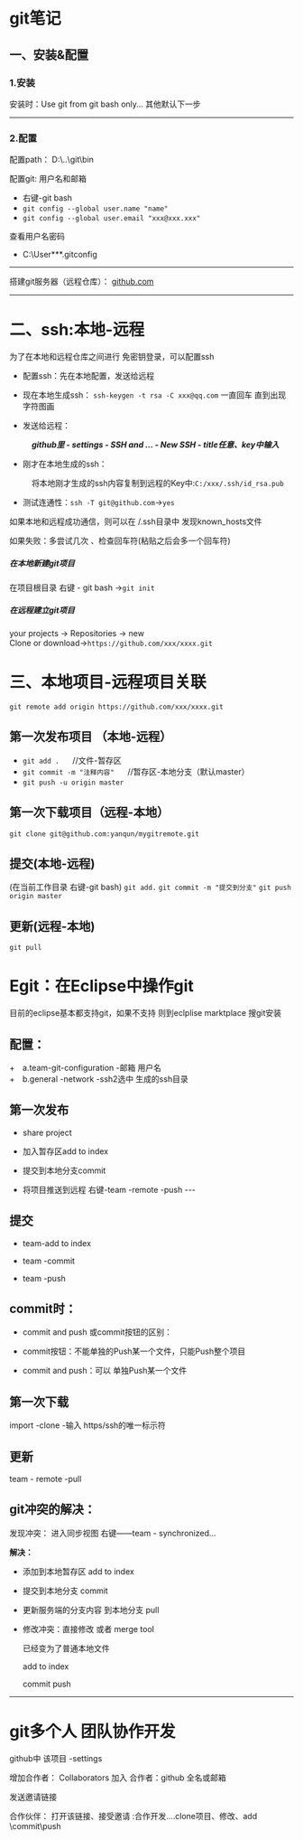 # git笔记  

## 一、安装&配置  

### **1.安装**  

安装时：Use git from git bash only... 其他默认下一步  

-------------

### **2.配置**

配置path： D:\\..\git\bin  

配置git: 用户名和邮箱   
 
+ 右键-git bash
+ `git config --global user.name "name"`    
+ `git config --global user.email "xxx@xxx.xxx"`  

查看用户名密码  

+ C:\User\***\.gitconfig

----------

搭建git服务器（远程仓库）： [github.com](https://github.com "github")  
 
-----------


# 二、**ssh:本地-远程**  

为了在本地和远程仓库之间进行 免密钥登录，可以配置ssh 

+  配置ssh：先在本地配置，发送给远程

+  现在本地生成ssh：
 `ssh-keygen -t rsa -C xxx@qq.com`   一直回车  直到出现字符图画
+ 发送给远程：  

 &nbsp;&nbsp;&nbsp;&nbsp;&nbsp;&nbsp;&nbsp;&nbsp;&nbsp;&nbsp;***github里 - settings - SSH and ... - New SSH  - title任意、key中输入*** 
  
+ 刚才在本地生成的ssh：  

&nbsp;&nbsp;&nbsp;&nbsp;&nbsp;&nbsp;&nbsp;&nbsp;&nbsp;&nbsp;将本地刚才生成的ssh内容复制到远程的Key中:`C:/xxx/.ssh/id_rsa.pub`

+ 测试连通性：`ssh -T git@github.com`->`yes`

如果本地和远程成功通信，则可以在 /.ssh目录中 发现known_hosts文件  

如果失败：多尝试几次 、检查回车符(粘贴之后会多一个回车符)  

##### 在本地新建git项目
在项目根目录  右键 - git bash ->`git init`

##### 在远程建立git项目  
your projects -> Repositories -> new    
Clone or download->`https://github.com/xxx/xxxx.git`

# **三、本地项目-远程项目关联**  

`git remote add origin https://github.com/xxx/xxxx.git`

## 第一次发布项目 （本地-远程）
+ `git add .` &nbsp;&nbsp;&nbsp;&nbsp; //文件-暂存区  
+ `git commit -m "注释内容"` &nbsp;&nbsp;&nbsp;&nbsp; //暂存区-本地分支（默认master）  
+ `git push -u origin master`


## 第一次下载项目（远程-本地）
`git clone git@github.com:yanqun/mygitremote.git`

## 提交(本地-远程)
(在当前工作目录 右键-git bash)
`git add.`
`git commit -m "提交到分支"`
`git push  origin master`

## 更新(远程-本地)
`git pull`


# Egit：在Eclipse中操作git
目前的eclipse基本都支持git，如果不支持 则到eclplise marktplace 搜git安装

## 配置：

+　a.team-git-configuration -邮箱 用户名  
+　b.general -network -ssh2选中 生成的ssh目录  　

## **第一次发布**

+ share project

+ 加入暂存区add to index

+ 提交到本地分支commit 

+ 将项目推送到远程	  右键-team -remote -push ---


## **提交**  

+ team-add to index  

+ team -commit  

+ team -push  


## **commit时：**  

+ commit and push 或commit按钮的区别：  

+ commit按钮：不能单独的Push某一个文件，只能Push整个项目  

+ commit and push：可以 单独Push某一个文件  


## **第一次下载**
import -clone -输入 https/ssh的唯一标示符


## **更新**
team - remote -pull


## **git冲突的解决：**
发现冲突：	进入同步视图  右键——team - synchronized...  

**解决：**  
+ 添加到本地暂存区 add to index  

+ 提交到本地分支 commit  

+ 更新服务端的分支内容  到本地分支 pull  

+ 修改冲突：直接修改 或者 merge tool  

	已经变为了普通本地文件  

	add to index  

	commit push  

------------
# git多个人 团队协作开发

github中 该项目 -settings

增加合作者： Collaborators 加入 合作者：github 全名或邮箱

发送邀请链接


合作伙伴： 打开该链接、接受邀请 :合作开发....clone项目、修改、add \commit\push


